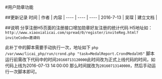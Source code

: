 #用户勋章功能

##更新记录
时间	|	作者	|	内容	|
----	|	----	|	----	|
2016-7-13		|  吴琛	|	建立文档	|

##说明
分享注册H5页面的注册接口增加勋章好友注册的统计代码
H5地址如：`http://www.xiaoxialicai.com/spread/0/register/inviteReg.html?inviteCode=邀请码`

此补丁中的脚本需要手动执行一次，地址如下
`php /var/www/licai_php/run/crond.php "task=MedalReport.CrondMedalH5"`
脚本运行前需改下代码中的时间`20160713120000`此时间改为正式上线代码的时间，如代码上线为2016-07-13 14:00:00 那么时间就改为`20160713140000`，然后手动运行一次脚本即可。

